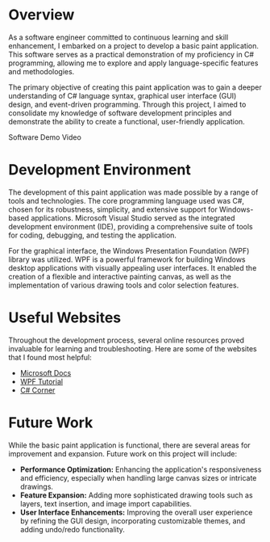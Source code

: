 # Overview

As a software engineer committed to continuous learning and skill enhancement, I embarked on a project to develop a basic paint application. This software serves as a practical demonstration of my proficiency in C# programming, allowing me to explore and apply language-specific features and methodologies.

The primary objective of creating this paint application was to gain a deeper understanding of C# language syntax, graphical user interface (GUI) design, and event-driven programming. Through this project, I aimed to consolidate my knowledge of software development principles and demonstrate the ability to create a functional, user-friendly application.

Software Demo Video

# Development Environment

The development of this paint application was made possible by a range of tools and technologies. The core programming language used was C#, chosen for its robustness, simplicity, and extensive support for Windows-based applications. Microsoft Visual Studio served as the integrated development environment (IDE), providing a comprehensive suite of tools for coding, debugging, and testing the application.

For the graphical interface, the Windows Presentation Foundation (WPF) library was utilized. WPF is a powerful framework for building Windows desktop applications with visually appealing user interfaces. It enabled the creation of a flexible and interactive painting canvas, as well as the implementation of various drawing tools and color selection features.

# Useful Websites

Throughout the development process, several online resources proved invaluable for learning and troubleshooting. Here are some of the websites that I found most helpful:

- [Microsoft Docs](https://docs.microsoft.com/en-us/)
- [WPF Tutorial](https://www.wpftutorial.net/)
- [C# Corner](https://www.c-sharpcorner.com/)

# Future Work

While the basic paint application is functional, there are several areas for improvement and expansion. Future work on this project will include:

- **Performance Optimization:** Enhancing the application's responsiveness and efficiency, especially when handling large canvas sizes or intricate drawings.
- **Feature Expansion:** Adding more sophisticated drawing tools such as layers, text insertion, and image import capabilities.
- **User Interface Enhancements:** Improving the overall user experience by refining the GUI design, incorporating customizable themes, and adding undo/redo functionality.

